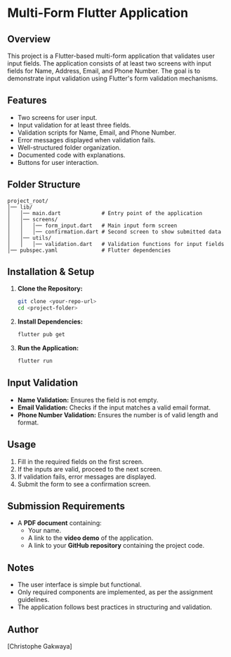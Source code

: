 # Multi-Form Flutter Application

## Overview
This project is a Flutter-based multi-form application that validates user input fields. The application consists of at least two screens with input fields for Name, Address, Email, and Phone Number. The goal is to demonstrate input validation using Flutter's form validation mechanisms.

## Features
- Two screens for user input.
- Input validation for at least three fields.
- Validation scripts for Name, Email, and Phone Number.
- Error messages displayed when validation fails.
- Well-structured folder organization.
- Documented code with explanations.
- Buttons for user interaction.

## Folder Structure
```
project_root/
│── lib/
│   │── main.dart             # Entry point of the application
│   │── screens/
│   │   │── form_input.dart   # Main input form screen
│   │   │── confirmation.dart # Second screen to show submitted data
│   │── utils/
│   │   │── validation.dart   # Validation functions for input fields
│── pubspec.yaml              # Flutter dependencies
```

## Installation & Setup
1. **Clone the Repository:**
   ```sh
   git clone <your-repo-url>
   cd <project-folder>
   ```
2. **Install Dependencies:**
   ```sh
   flutter pub get
   ```
3. **Run the Application:**
   ```sh
   flutter run
   ```

## Input Validation
- **Name Validation:** Ensures the field is not empty.
- **Email Validation:** Checks if the input matches a valid email format.
- **Phone Number Validation:** Ensures the number is of valid length and format.

## Usage
1. Fill in the required fields on the first screen.
2. If the inputs are valid, proceed to the next screen.
3. If validation fails, error messages are displayed.
4. Submit the form to see a confirmation screen.

## Submission Requirements
- A **PDF document** containing:
  - Your name.
  - A link to the **video demo** of the application.
  - A link to your **GitHub repository** containing the project code.

## Notes
- The user interface is simple but functional.
- Only required components are implemented, as per the assignment guidelines.
- The application follows best practices in structuring and validation.

## Author
[Christophe Gakwaya]

